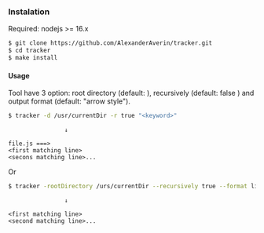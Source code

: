 ### Instalation

Required: nodejs >= 16.x

```bash
$ git clone https://github.com/AlexanderAverin/tracker.git
$ cd tracker
$ make install
```

#### Usage

Tool have 3 option: root directory (default: <current dir>), recursively (default: false ) and output format (default: "arrow style").

```bash
$ tracker -d /usr/currentDir -r true "<keyword>"
```

                    ↓
```
file.js ===> 
<first matching line>
<secons matching line>...
```

Or

```bash
$ tracker -rootDirectory /urs/currentDir --recursively true --format list "<keyword>"
```

                    ↓
```
<first matching line>
<second matching line>...
```
